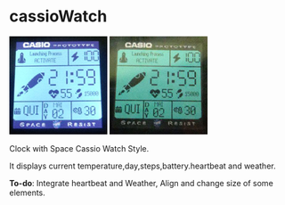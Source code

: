 # cassioWatch

![Screenshot](screens/screen_night.png) ![Screenshot](screens/screen_day.png)

Clock with Space Cassio Watch Style.

It displays current temperature,day,steps,battery.heartbeat and weather.

**To-do**:
Integrate heartbeat and Weather, Align and change size of some elements.
